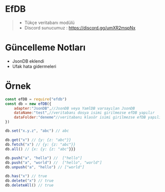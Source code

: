 # EfDB 

> - Tükçe veritabanı modülü
> - Discord sunucumuz : https://discord.gg/umXR2mspNx

# Güncelleme Notları

- JsonDB eklendi
- Ufak hata gidermeleri

# Örnek 

```js
const efDB = require("efdb")
const db = new efDB({
    adapter:"JsonDB",//JsonDB veya YamlDB varsayılan JsonDB
    dataName:"test",//veritabanı dosya isimi girilmezse efDB yapılır
    dataFolder:"deneme"//veritabanı klasör isimi girilmezse efDB yapılır
})

db.set("x.y.z", "abc") // abc
 
db.get("x") // {y: {z: "abc"}}
db.fetch("x") // {y: {z: "abc"}}
db.all() // {x: {y: {z: "abc"}}}
 
db.push("a", "hello") //  ["hello"]
db.push("a", "world") //  ["hello", "world"]
db.unpush("a", "hello") // ["world"]

db.has("x") // true
db.delete("x") // true
db.deleteAll() // true
```